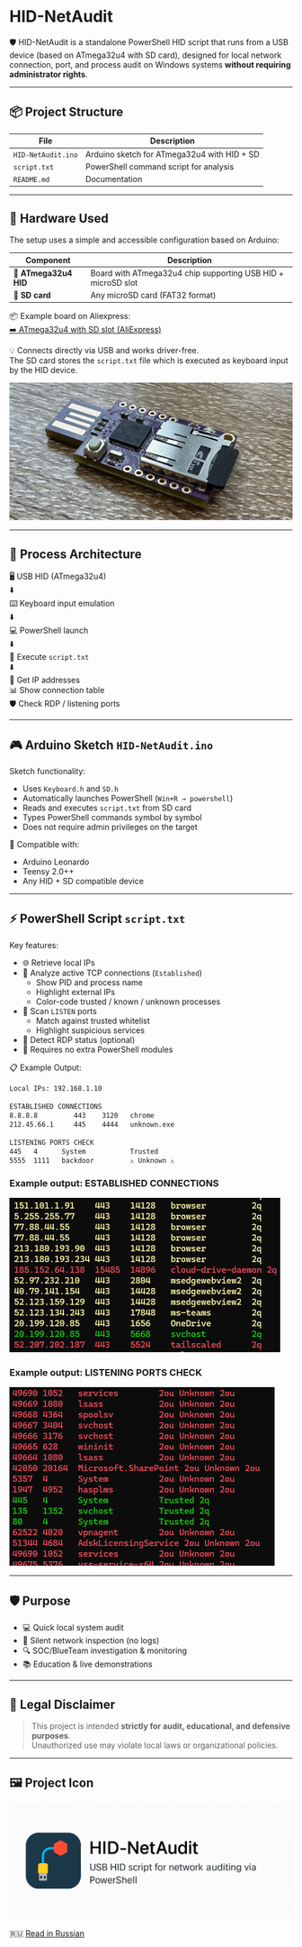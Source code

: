 # HID-NetAudit

🛡️ HID-NetAudit is a standalone PowerShell HID script that runs from a USB device (based on ATmega32u4 with SD card), designed for local network connection, port, and process audit on Windows systems **without requiring administrator rights**.

---

## 📦 Project Structure

| File              | Description                                   |
|-------------------|-----------------------------------------------|
| `HID-NetAudit.ino`| Arduino sketch for ATmega32u4 with HID + SD  |
| `script.txt`      | PowerShell command script for analysis        |
| `README.md`       | Documentation                                 |

---

## 🧰 Hardware Used

The setup uses a simple and accessible configuration based on Arduino:

| Component            | Description                                                                 |
|----------------------|-----------------------------------------------------------------------------|
| 🔌 **ATmega32u4 HID**| Board with ATmega32u4 chip supporting USB HID + microSD slot                |
| 💾 **SD card**       | Any microSD card (FAT32 format)                                              |

📦 Example board on Aliexpress:  
[➡️ ATmega32u4 with SD slot (AliExpress)](https://www.aliexpress.com/item/1005007171805928.html?spm=a2g0o.order_list.order_list_main.100.53a61802Hqjcdt)

💡 Connects directly via USB and works driver-free.  
The SD card stores the `script.txt` file which is executed as keyboard input by the HID device.

![HID-NetAudit Icon](./docs/ATmega32u4.png)

---

## 🧠 Process Architecture

🖥 USB HID (ATmega32u4)  
⬇️  
⌨️ Keyboard input emulation  
⬇️  
💻 PowerShell launch  
⬇️  
📄 Execute `script.txt`  
⬇️  
📡 Get IP addresses  
📊 Show connection table  
🛡 Check RDP / listening ports

---

## 🎮 Arduino Sketch `HID-NetAudit.ino`

Sketch functionality:

- Uses `Keyboard.h` and `SD.h`
- Automatically launches PowerShell (`Win+R → powershell`)
- Reads and executes `script.txt` from SD card
- Types PowerShell commands symbol by symbol
- Does not require admin privileges on the target

📎 Compatible with:
- Arduino Leonardo
- Teensy 2.0++
- Any HID + SD compatible device

---

## ⚡ PowerShell Script `script.txt`

Key features:

- 🌐 Retrieve local IPs
- 🔗 Analyze active TCP connections (`Established`)
  - Show PID and process name
  - Highlight external IPs
  - Color-code trusted / known / unknown processes
- 🔎 Scan `LISTEN` ports
  - Match against trusted whitelist
  - Highlight suspicious services
- 🔐 Detect RDP status (optional)
- 🧩 Requires no extra PowerShell modules

📋 Example Output:

```plaintext
Local IPs: 192.168.1.10

ESTABLISHED CONNECTIONS
8.8.8.8         443    3120   chrome          
212.45.66.1     445    4444   unknown.exe     

LISTENING PORTS CHECK
445   4      System           Trusted 
5555  1111   backdoor         ⚠ Unknown ⚠
```

### Example output: ESTABLISHED CONNECTIONS

![HID-NetAudit Output](./docs/im1.png)

### Example output: LISTENING PORTS CHECK

![HID-NetAudit Output](./docs/im2.png)

---

## 🛡 Purpose

- 💻 Quick local system audit
- 🔐 Silent network inspection (no logs)
- 🔍 SOC/BlueTeam investigation & monitoring
- 📚 Education & live demonstrations

---

## 🚨 Legal Disclaimer

> This project is intended **strictly for audit, educational, and defensive purposes**.  
> Unauthorized use may violate local laws or organizational policies.

---

## 🖼 Project Icon

![HID-NetAudit Icon](./docs/icon.png)

🇷🇺 [Read in Russian](./README.ru.md)

